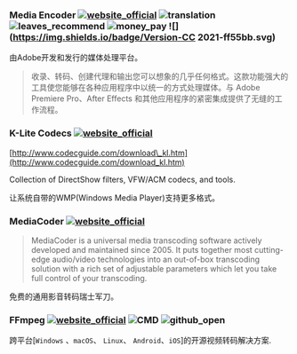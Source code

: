 ### Media Encoder [![website_official](https://gitbook07.oss-cn-hangzhou.aliyuncs.com/website_official.svg)](https://www.adobe.com/products/media-encoder.html) ![translation](https://gitbook07.oss-cn-hangzhou.aliyuncs.com/translation.svg) ![leaves_recommend](https://gitbook07.oss-cn-hangzhou.aliyuncs.com/leaves_rec.svg) ![money_pay](https://gitbook07.oss-cn-hangzhou.aliyuncs.com/money_pay.svg) ![](https://img.shields.io/badge/Version-CC 2021-ff55bb.svg)

由Adobe开发和发行的媒体处理平台。

> 收录、转码、创建代理和输出您可以想象的几乎任何格式。这款功能强大的工具使您能够在各种应用程序中以统一的方式处理媒体。与 Adobe Premiere Pro、After Effects 和其他应用程序的紧密集成提供了无缝的工作流程。  

### K-Lite Codecs [![website_official](https://gitbook07.oss-cn-hangzhou.aliyuncs.com/website_official.svg)](http://www.codecguide.com)

[http://www.codecguide.com/download\_kl.htm](http://www.codecguide.com/download_kl.htm)

Collection of DirectShow filters, VFW/ACM codecs, and tools.

让系统自带的WMP(Windows Media Player)支持更多格式。


### MediaCoder [![website_official](https://gitbook07.oss-cn-hangzhou.aliyuncs.com/website_official.svg)](http://mediacoderhq.com/) 

> MediaCoder is a universal media transcoding software actively developed and maintained since 2005. It puts together most cutting-edge audio/video technologies into an out-of-box transcoding solution with a rich set of adjustable parameters which let you take full control of your transcoding. 

免费的通用影音转码瑞士军刀。

### FFmpeg [![website_official](https://gitbook07.oss-cn-hangzhou.aliyuncs.com/website_official.svg)](https://ffmpeg.org/) ![CMD](https://gitbook07.oss-cn-hangzhou.aliyuncs.com/CMD.svg) ![github_open](https://gitbook07.oss-cn-hangzhou.aliyuncs.com/github_open.svg)

跨平台[`Windows` 、`macOS`、 `Linux`、 `Android`、`iOS`]的开源视频转码解决方案.
